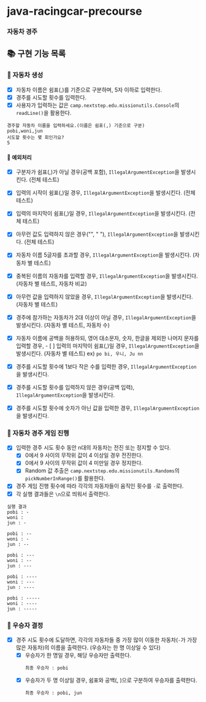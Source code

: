 # java-racingcar-precourse

### 자동차 경주

## 📚 구현 기능 목록

### 📌 자동차 생성

- [x] 자동차 이름은 쉼표(,)를 기준으로 구분하며, 5자 이하로 입력한다.
- [x] 경주를 시도할 횟수를 입력한다.
- [x] 사용자가 입력하는 값은 ``camp.nextstep.edu.missionutils.Console``의 ``readLine()``을 활용한다.

```text
경주할 자동차 이름을 입력하세요.(이름은 쉼표(,) 기준으로 구분)
pobi,woni,jun
시도할 횟수는 몇 회인가요?
5
```

#### 🚫 예외처리

- [x] 구분자가 쉼표(,)가 아닐 경우(공백 포함), ``IllegalArgumentException``을 발생시킨다. (전체 테스트)
- [x] 입력의 시작이 쉼표(,)일 경우, ``IllegalArgumentException``을 발생시킨다. (전체 테스트)
- [x] 입력의 마지막이 쉼표(,)일 경우, ``IllegalArgumentException``을 발생시킨다. (전체 테스트)
- [x] 아무런 값도 입력하지 않은 경우("", " "), ``IllegalArgumentException``을 발생시킨다. (전체 테스트)

- [x] 자동차 이름 5글자를 초과할 경우, ``IllegalArgumentException``을 발생시킨다. (자동차 별 테스트)
- [x] 중복된 이름의 자동차를 입력할 경우, ``IllegalArgumentException``을 발생시킨다. (자동차 별 테스트, 자동차 비교)
- [x] 아무런 값을 입력하지 않았을 경우, ``IllegalArgumentException``을 발생시킨다. (자동차 별 테스트)
- [x] 경주에 참가하는 자동차가 2대 이상이 아닐 경우, ``IllegalArgumentException``을 발생시킨다. (자동차 별 테스트, 자동차 수)
- [x] 자동차 이름에 공백을 허용하되, 영어 대소문자, 숫자, 한글을 제외한 나머지 문자를 입력할 경우, - [ ] 입력의 마지막이 쉼표(,)일 경우, ``IllegalArgumentException``을
  발생시킨다. (자동차 별 테스트)
  ex) ``po bi, 우니, Ju nn``

- [x] 경주를 시도할 횟수에 1보다 작은 수를 입력한 경우, ``IllegalArgumentException``을 발생시킨다.
- [x] 경주를 시도할 횟수를 입력하지 않은 경우(공백 입력), ``IllegalArgumentException``을 발생시킨다.
- [x] 경주를 시도할 횟수에 숫자가 아닌 값을 입력한 경우, ``IllegalArgumentException``을 발생시킨다.

### 📌 자동차 경주 게임 진행

- [x] 입력한 경주 시도 횟수 동안 n대의 자동차는 전진 또는 정지할 수 있다.
    - [x] 0에서 9 사이의 무작위 값이 4 이상일 경우 전진한다.
    - [x] 0에서 9 사이의 무작위 값이 4 미만일 경우 정지한다.
    - [x] Random 값 추출은 ``camp.nextstep.edu.missionutils.Randoms``의 ``pickNumberInRange()``를 활용한다.
- [x] 경주 게임 진행 횟수에 따라 각각의 자동차들이 움직인 횟수를 ``-``로 출력한다.
- [x] 각 실행 결과들은 ``\n``으로 띄워서 출력한다.

```text
실행 결과
pobi : -
woni : 
jun : -

pobi : --
woni : -
jun : --

pobi : ---
woni : --
jun : ---

pobi : ----
woni : ---
jun : ----

pobi : -----
woni : ----
jun : -----
```

### 📌 우승자 결정

- [x] 경주 시도 횟수에 도달하면, 각각의 자동차들 중 가장 많이 이동한 자동차(``-``가 가장 많은 자동차)의 이름을 출력한다. (우승자는 한 명 이상일 수 있다)
    - [x] 우승자가 한 명일 경우, 해당 우승자만 출력한다.
      ```text
      최종 우승자 : pobi
      ```
    - [x] 우승자가 두 명 이상일 경우, 쉼표와 공백(, )으로 구분하여 우승자를 출력한다.
      ```text
      최종 우승자 : pobi, jun
      ```
